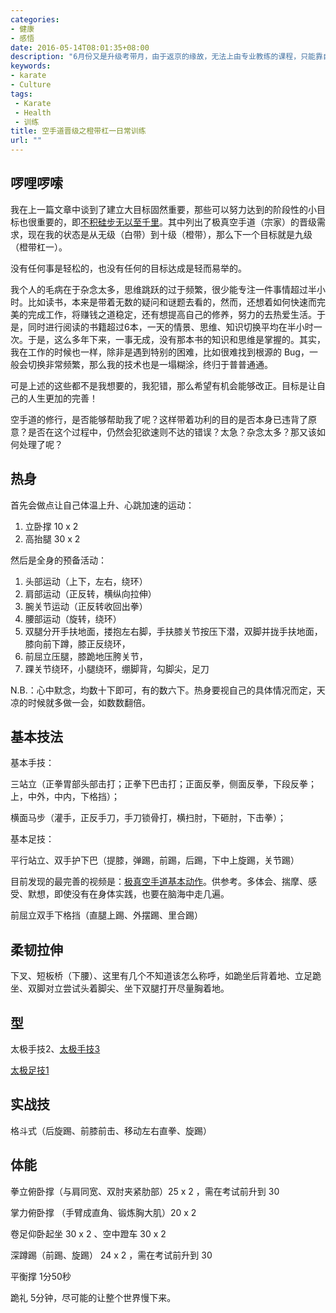 ```yaml
---
categories:
- 健康
- 感悟
date: 2016-05-14T08:01:35+08:00
description: "6月份又是升级考带月，由于返京的缘故，无法上由专业教练的课程，只能靠自己。就得不断的去记录、练习、纠错。"
keywords:
- karate
- Culture
tags:
 - Karate
 - Health
 - 训练
title: 空手道晋级之橙带杠一日常训练
url: ""
---
```


## 啰哩啰嗦

我在上一篇文章中谈到了建立大目标固然重要，那些可以努力达到的阶段性的小目标也很重要的，即[不积硅步无以至千里](http://lijiangsheng1.github.io/posts/mas-oyama-1/)。其中列出了极真空手道（宗家）的晋级需求，现在我的状态是从无级（白带）到十级（橙带），那么下一个目标就是九级（橙带杠一）。

没有任何事是轻松的，也没有任何的目标达成是轻而易举的。

我个人的毛病在于杂念太多，思维跳跃的过于频繁，很少能专注一件事情超过半小时。比如读书，本来是带着无数的疑问和谜题去看的，然而，还想着如何快速而完美的完成工作，将赚钱之道稳定，还有想提高自己的修养，努力的去热爱生活。于是，同时进行阅读的书籍超过6本，一天的情景、思维、知识切换平均在半小时一次。于是，这么多年下来，一事无成，没有那本书的知识和思维是掌握的。其实，我在工作的时候也一样，除非是遇到特别的困难，比如很难找到根源的 Bug，一般会切换非常频繁，那么我的技术也是一塌糊涂，终归于普普通通。

可是上述的这些都不是我想要的，我犯错，那么希望有机会能够改正。目标是让自己的人生更加的完善！

空手道的修行，是否能够帮助我了呢？这样带着功利的目的是否本身已违背了原意？是否在这个过程中，仍然会犯欲速则不达的错误？太急？杂念太多？那又该如何处理了呢？

## 热身

首先会做点让自己体温上升、心跳加速的运动：

1.  立卧撑 10 x 2
2.  高抬腿 30 x 2

然后是全身的预备活动：

1. 头部运动（上下，左右，绕环）
2. 肩部运动（正反转，横纵向拉伸）
3. 腕关节运动（正反转收回出拳）
4. 腰部运动（旋转，绕环）
5. 双腿分开手扶地面，搂抱左右脚，手扶膝关节按压下潜，双脚并拢手扶地面，膝向前下蹲，膝正反绕环，
6. 前屈立压腿，膝跪地压胯关节，
7. 踝关节绕环，小腿绕环，绷脚背，勾脚尖，足刀

N.B.：心中默念，均数十下即可，有的数六下。热身要视自己的具体情况而定，天凉的时候就多做一会，如数数翻倍。

## 基本技法

基本手技：

三站立（正拳胃部头部击打；正拳下巴击打；正面反拳，侧面反拳，下段反拳；上，中外，中内，下格挡）；

横面马步（灌手，正反手刀，手刀锁骨打，横扫肘，下砸肘，下击拳）；

基本足技：

平行站立、双手护下巴（提膝，弹踢，前踢，后踢，下中上旋踢，关节踢）

目前发现的最完善的视频是：[极真空手道基本动作](http://v.youku.com/v_show/id_XMzE5MTAwNDY4.html?from=s1.8-1-1.2)。供参考。多体会、揣摩、感受、默想，即使没有在身体实践，也要在脑海中走几遍。

前屈立双手下格挡（直腿上踢、外摆踢、里合踢）

## 柔韧拉伸

下叉、短板桥（下腰）、这里有几个不知道该怎么称呼，如跪坐后背着地、立足跪坐、双脚对立尝试头着脚尖、坐下双腿打开尽量胸着地。

## 型

太极手技2、[太极手技3](http://v.youku.com/v_show/id_XNjM2MDA0MzQ0.html?from=s1.8-1-1.2)

[太极足技1](http://v.youku.com/v_show/id_XNzM2MTg0MTc2.html?from=s1.8-1-1.2)

## 实战技

格斗式（后旋踢、前膝前击、移动左右直拳、旋踢）

## 体能

拳立俯卧撑（与肩同宽、双肘夹紧肋部）25 x 2 ，需在考试前升到 30

掌力俯卧撑 （手臂成直角、锻炼胸大肌）20 x 2

卷足仰卧起坐  30 x 2 、空中蹬车 30 x 2

深蹲踢（前踢、旋踢） 24 x 2 ，需在考试前升到 30

平衡撑 1分50秒

跪礼 5分钟，尽可能的让整个世界慢下来。
